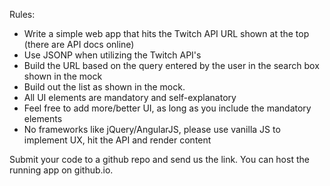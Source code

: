 Rules:
- Write a simple web app that hits the Twitch API URL shown at the top (there are API docs online)
- Use JSONP when utilizing the Twitch API's
- Build the URL based on the query entered by the user in the search box shown in the mock
- Build out the list as shown in the mock.
- All UI elements are mandatory and self-explanatory
- Feel free to add more/better UI, as long as you include the mandatory elements
- No frameworks like jQuery/AngularJS, please use vanilla JS to implement UX, hit the API and render content

Submit your code to a github repo and send us the link.  You can host the running app on github.io.